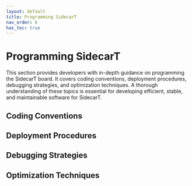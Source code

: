 ```yaml
---
layout: default
title: Programming SidecarT
nav_order: 6
has_toc: true
---
```


# Programming SidecarT
This section provides developers with in-depth guidance on programming the SidecarT board. It covers coding conventions, deployment procedures, debugging strategies, and optimization techniques. A thorough understanding of these topics is essential for developing efficient, stable, and maintainable software for SidecarT.

## Coding Conventions

## Deployment Procedures

## Debugging Strategies

## Optimization Techniques
